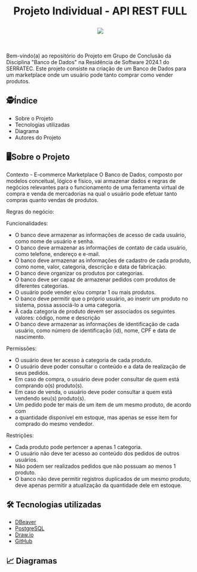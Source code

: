 <h1 align="center">
    
Projeto Individual - API REST FULL


<img src="https://github.com/Amandac-b/G6BancoDeDados/blob/main/imagemcapa.jfif">
</h1>
</div>
</br>
  <p> Bem-vindo(a) ao repositório do Projeto em Grupo de Conclusão da Disciplina "Banco de Dados" na Residência de Software 2024.1 do SERRATEC. Este projeto consiste na criação de um Banco de Dados para um marketplace onde um usuário pode tanto comprar como vender produtos.</p>


## :detective:Índice

<ul>
    <li>Sobre o Projeto</li>
    <li>Tecnologias utilizadas</li>
    <li>Diagrama</li>
    <li>Autores do Projeto</li>
</ul>

## :desktop_computer:Sobre o Projeto



Contexto - E-commerce Marketplace
O Banco de Dados, composto por modelos conceitual, lógico e físico, vai armazenar dados e regras de negócios relevantes para o funcionamento de uma ferramenta virtual de compra e venda de mercadorias na qual o usuário pode efetuar tanto compras quanto vendas de produtos.

Regras do negócio:

Funcionalidades:

- O banco deve armazenar as informações de acesso de cada usuário, como nome de usuário e senha.
- O banco deve armazenar as informações de contato de cada usuário, como telefone, endereço e e-mail.
- O banco deve armazenar as informações de cadastro de cada produto, como nome, valor, categoria, descrição e data de fabricação.
- O banco deve organizar os produtos por categorias.
- O banco deve ser capaz de armazenar pedidos com produtos de diferentes categorias.
- O usuário pode vender e/ou comprar 1 ou mais produtos.
- O banco deve permitir que o próprio usuário, ao inserir um produto no sistema, possa associá-lo a uma categoria.
- À cada categoria de produto devem ser associados os seguintes valores: código, nome e descrição
- O banco deve armazenar as informações de identificação de cada usuário, como número de identificação (id), nome, CPF e data de nascimento.

Permissões: 

- O usuário deve ter acesso à categoria de cada produto.
- O usuário deve poder consultar o conteúdo e a data de realização de seus pedidos.
- Em caso de compra, o usuário deve poder consultar de quem está comprando o(s) produto(s).
- Em caso de venda, o usuário deve poder consultar a quem está vendendo seu(s) produto(s).
- Um pedido pode ter mais de um item de um mesmo produto, de acordo com
- a quantidade disponível em estoque, mas apenas se esse item for comprado do mesmo vendedor.
 
Restrições:

- Cada produto pode pertencer a apenas 1 categoria.
- O usuário não deve ter acesso ao conteúdo dos pedidos de outros usuários.
- Não podem ser realizados pedidos que não possuam ao menos 1 produto.
- O banco não deve permitir registros duplicados de um mesmo produto, deve apenas permitir a atualização da quantidade dele em estoque.

## :hammer_and_wrench: Tecnologias utilizadas

- [DBeaver](https://dbeaver.io/download/)
- [PostgreSQL](https://www.postgresql.org)
- [Draw.io](https://app.diagrams.net/)
- [GitHub](https://github.com/)

## :chart_with_upwards_trend: Diagramas




